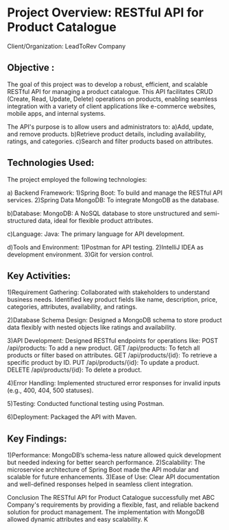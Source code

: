 # Project Overview: RESTful API for Product Catalogue

Client/Organization:
LeadToRev Company

## Objective :
The goal of this project was to develop a robust, efficient, and scalable RESTful API for managing a product catalogue. This API facilitates CRUD (Create, Read, Update, Delete) operations on products, enabling seamless integration with a variety of client applications like e-commerce websites, mobile apps, and internal systems.

The API's purpose is to allow users and administrators to:
a)Add, update, and remove products.
b)Retrieve product details, including availability, ratings, and categories.
c)Search and filter products based on attributes.

## Technologies Used:
The project employed the following technologies:

a) Backend Framework:
1)Spring Boot: To build and manage the RESTful API services.
2)Spring Data MongoDB: To integrate MongoDB as the database.

b)Database:
MongoDB: A NoSQL database to store unstructured and semi-structured data, ideal for flexible product attributes.

c)Language:
Java: The primary language for API development.

d)Tools and Environment:
1)Postman for API testing.
2)IntelliJ IDEA as development environment.
3)Git for version control.


## Key Activities:
1)Requirement Gathering:
Collaborated with  stakeholders to understand business needs.
Identified key product fields like name, description, price, categories, attributes, availability, and ratings.

2)Database Schema Design:
Designed a MongoDB schema to store product data flexibly with nested objects like ratings and availability.

3)API Development:
Designed RESTful endpoints for operations like:
POST /api/products: To add a new product.
GET /api/products: To fetch all products or filter based on attributes.
GET /api/products/{id}: To retrieve a specific product by ID.
PUT /api/products/{id}: To update a product.
DELETE /api/products/{id}: To delete a product.

4)Error Handling:
Implemented structured error responses for invalid inputs (e.g., 400, 404, 500 statuses).

5)Testing:
Conducted functional testing using Postman.

6)Deployment:
Packaged the API with Maven.

## Key Findings:
1)Performance:
MongoDB’s schema-less nature allowed quick development but needed indexing for better search performance.
2)Scalability:
The microservice architecture of Spring Boot made the API modular and scalable for future enhancements.
3)Ease of Use:
Clear API documentation and well-defined responses helped in seamless client integration.

Conclusion
The RESTful API for Product Catalogue successfully met ABC Company's requirements by providing a flexible, fast, and reliable backend solution for product management. The implementation with MongoDB allowed dynamic attributes and easy scalability. K
